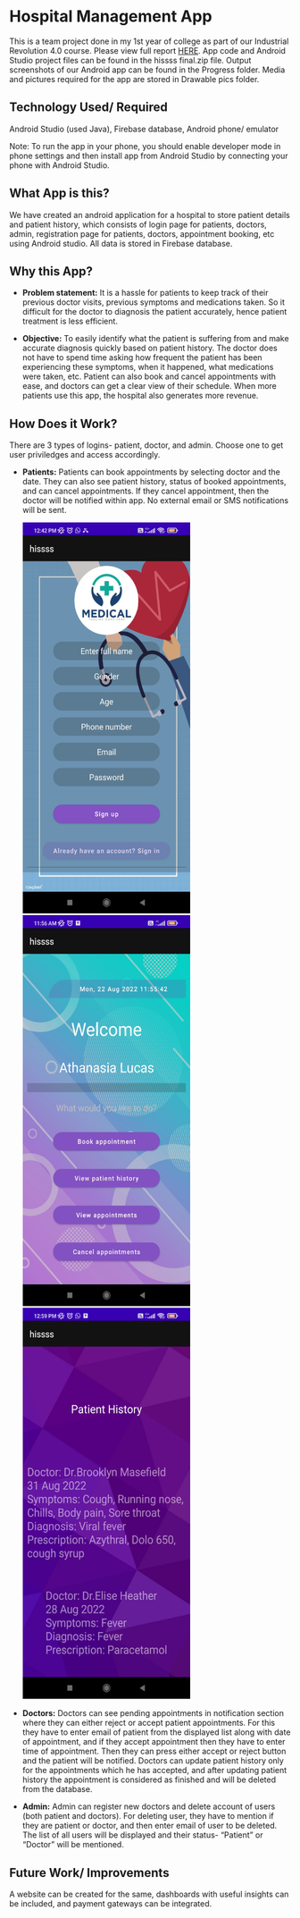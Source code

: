 # Hospital Management App

This is a team project done in my 1st year of college as part of our Industrial Revolution 4.0 course. Please view full report [HERE](https://drive.google.com/file/d/1MXGhYqyxQwlb0uEpH0d_UEk1HMxM5CmR/view?usp=sharing). App code and Android Studio project files can be found in the hissss final.zip file. Output screenshots of our Android app can be found in the Progress folder. Media and pictures required for the app are stored in Drawable pics folder. 

## Technology Used/ Required
Android Studio (used Java), Firebase database, Android phone/ emulator

Note: To run the app in your phone, you should enable developer mode in phone settings and then install app from Android Studio by connecting your phone with Android Studio.

## What App is this?
We have created an android application for a hospital to store patient details and patient history, which consists of login page for patients, doctors, admin, registration page for patients, doctors, appointment booking, etc using Android studio. All data is stored in Firebase database.

## Why this App?
- <b>Problem statement:</b> It is a hassle for patients to keep track of their previous doctor visits, previous symptoms and
medications taken. So it difficult for the doctor to diagnosis the patient accurately, hence patient treatment is less efficient. 

- <b>Objective:</b> To easily identify what the patient is suffering from and make accurate diagnosis quickly based on patient history. The doctor does not have to spend time asking how frequent the patient has been experiencing these symptoms, when it happened, what medications were taken, etc. Patient can also book and cancel appointments with ease, and doctors can get a clear view of their schedule. When more patients use this app, the hospital also generates more revenue.

## How Does it Work?
There are 3 types of logins- patient, doctor, and admin. Choose one to get user priviledges and access accordingly. 

- <b>Patients:</b> Patients can book appointments by selecting doctor and the date. They can also see patient history, status of booked appointments, and can cancel appointments. If they cancel appointment, then the doctor will be notified within app. No external email or SMS notifications will be sent.


  <img src="https://github.com/Samuela31/Hospital-Management-App/blob/main/Progress/1661152507194.jpg" alt="Patient sign-in" width="300" height="700"> 
  <img src="https://github.com/Samuela31/Hospital-Management-App/blob/main/Progress/1661152507207.jpg" alt="Patient homepage" width="300" height="700">
  <img src="https://github.com/Samuela31/Hospital-Management-App/blob/main/Progress/1661153514653.jpg" alt="Patient history" width="300" height="700">
  
- <b>Doctors:</b> Doctors can see pending appointments in notification section where they can either reject or accept patient appointments. For this they have to enter email of patient from the displayed list along with date of appointment, and if they accept appointment then they have to enter time of appointment. Then they can press either accept or reject button and the patient will be notified. Doctors can update patient history only for the appointments which he has accepted, and after updating patient history the appointment is considered as finished and will be deleted from the database.

- <b>Admin:</b> Admin can register new doctors and delete account of users (both patient and doctors). For deleting user, they have to mention if they are patient or doctor, and then enter email of user to be deleted. The list of all users will be displayed and their status- “Patient” or “Doctor” will be mentioned.

## Future Work/ Improvements 
A website can be created for the same, dashboards with useful insights can be included, and payment gateways can be integrated.
